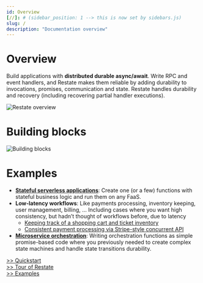 ```yaml
---
id: Overview
[//]: # (sidebar_position: 1 --> this is now set by sidebars.js)
slug: /
description: "Documentation overview"
---
```


# Overview

Build applications with **distributed durable async/await**.
Write RPC and event handlers, and Restate makes them reliable by adding durability to invocations, promises, communication and state.
Restate handles durability and recovery (including recovering partial handler executions).

![Restate overview](/img/overview/restate_overview.svg)

# Building blocks

![Building blocks](/img/overview/building_blocks.png)

# Examples

* [**Stateful serverless applications**](https://github.com/restatedev/examples/tree/main/typescript/hello-world-lambda): Create one (or a few) functions with stateful business logic and run them on any FaaS.
* **Low-latency workflows**: Like payments processing, inventory keeping, user management, billing, … Including cases where you want high consistency, but hadn’t thought of workflows before, due to latency
    * [Keeping track of a shopping cart and ticket inventory](https://github.com/restatedev/examples/tree/main/typescript/ticket-reservation)
    * [Consistent payment processing via Stripe-style concurrent API](https://github.com/restatedev/examples/tree/main/typescript/payment-api)
* [**Microservice orchestration**](https://github.com/restatedev/examples/tree/main/typescript/ecommerce-store): Writing orchestration functions as simple promise-based code where you previously needed to create complex state machines and handle state transitions durability.

<div id="container">
<div id="overviewButtonDiv"><a id="quickstartButton" class="overviewButton btn btn-primary btn-lg px-4 mb-2" href="/quickstart" role="button">>> Quickstart</a></div>
<div id="overviewButtonDiv"><a id="tourButton" class="overviewButton btn btn-primary btn-lg px-4 mb-2" href="/tour" role="button">>> Tour of Restate</a></div>
<div id="overviewButtonDiv"><a id="examplesButton" class="overviewButton btn btn-primary btn-lg px-4 mb-2" href="/examples" role="button">>> Examples</a></div>
</div>
